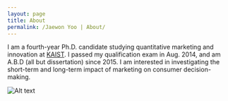 ```yaml
---
layout: page
title: About
permalink: /Jaewon Yoo | About/
---
```


I am a fourth-year Ph.D. candidate studying quantitative marketing and innovation at [KAIST](http://www.business.kaist.edu/). I passed my qualification exam in Aug. 2014, and am A.B.D (all but dissertation) since 2015. I am interested in investigating the short-term and long-term impact of marketing on consumer decision-making.

![Alt text](https://github.com/j1yoo4/j1yoo4.github.io/blob/master/Jaewon_Yoo_3_HKUST.png?raw=true "Jaewon Yoo")
